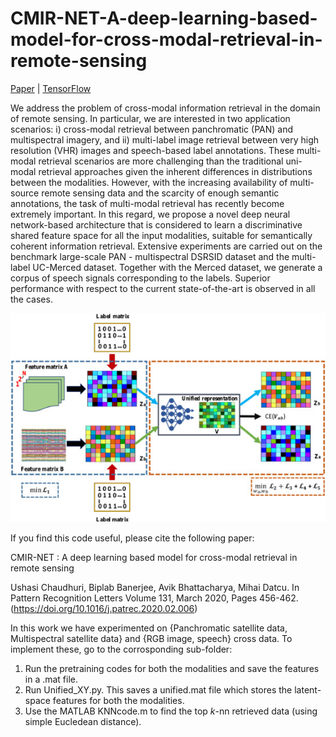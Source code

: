 # CMIR-NET-A-deep-learning-based-model-for-cross-modal-retrieval-in-remote-sensing
[Paper](https://doi.org/10.1016/j.patrec.2020.02.006) | [TensorFlow](https://www.tensorflow.org/)

We address the problem of cross-modal information retrieval in the domain of remote sensing. In particular, we are interested in two application scenarios: i) cross-modal retrieval between panchromatic (PAN) and multispectral imagery, and ii) multi-label image retrieval between very high resolution (VHR) images and speech-based label annotations. These multi-modal retrieval scenarios are more challenging than the traditional uni-modal retrieval approaches given the inherent differences in distributions between the modalities. However, with the increasing availability of multi-source remote sensing data and the scarcity of enough semantic annotations, the task of multi-modal retrieval has recently become extremely important. In this regard, we propose a novel deep neural network-based architecture that is considered to learn a discriminative shared feature space for all the input modalities, suitable for semantically coherent information retrieval. Extensive experiments are carried out on the benchmark large-scale PAN - multispectral DSRSID dataset and the multi-label UC-Merced dataset. Together with the Merced dataset, we generate a corpus of speech signals corresponding to the labels. Superior performance with respect to the current state-of-the-art is observed in all the cases.


<img src=cmir.jpg alt="Pipeline of the overall network" width="700">

If you find this code useful, please cite the following paper:

CMIR-NET : A deep learning based model for cross-modal retrieval in remote sensing

Ushasi Chaudhuri, Biplab Banerjee, Avik Bhattacharya, Mihai Datcu. In Pattern Recognition Letters
Volume 131, March 2020, Pages 456-462. (https://doi.org/10.1016/j.patrec.2020.02.006)




In this work we have experimented on {Panchromatic satellite data, Multispectral satellite data} and {RGB image, speech} cross data. To implement these, go to the corrosponding sub-folder:
1. Run the pretraining codes for both the modalities and save the features in a .mat file.
2. Run Unified_XY.py. This saves a unified.mat file which stores the latent-space features for both the modalities.
3. Use the MATLAB KNNcode.m to find the top $k$-nn retrieved data (using simple Eucledean distance).

